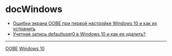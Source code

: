 # docWindows
* [Ошибки экрана OOBE при первой настройке Windows 10 и как их устранить](/articles/%D0%9E%D1%88%D0%B8%D0%B1%D0%BA%D0%B8%20%D1%8D%D0%BA%D1%80%D0%B0%D0%BD%D0%B0%20OOBE%20%D0%BF%D1%80%D0%B8%20%D0%BF%D0%B5%D1%80%D0%B2%D0%BE%D0%B9%20%D0%BD%D0%B0%D1%81%D1%82%D1%80%D0%BE%D0%B9%D0%BA%D0%B5%20Windows%2010%20%D0%B8%20%D0%BA%D0%B0%D0%BA%20%D0%B8%D1%85%20%D1%83%D1%81%D1%82%D1%80%D0%B0%D0%BD%D0%B8%D1%82%D1%8C.md)
* [Учетная запись defaultuser0 в Windows 10 и как ее удалить?](/articles/%D0%A3%D1%87%D0%B5%D1%82%D0%BD%D0%B0%D1%8F%20%D0%B7%D0%B0%D0%BF%D0%B8%D1%81%D1%8C%20defaultuser0%20%D0%B2%20Windows%2010%20%D0%B8%20%D0%BA%D0%B0%D0%BA%20%D0%B5%D0%B5%20%D1%83%D0%B4%D0%B0%D0%BB%D0%B8%D1%82%D1%8C%3F.md)
---
[OOBE](/tags/OOBE.md)
[Windows 10](/tags/Windows%2010.md)
